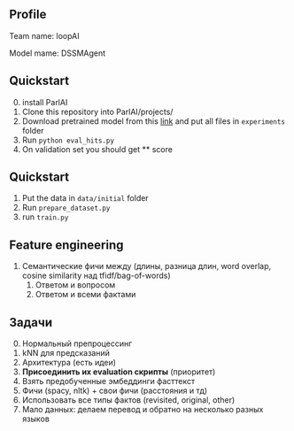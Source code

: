 ## Profile
Team name: loopAI

Model mame: DSSMAgent

## Quickstart

0. install ParlAI
1. Clone this repository into ParlAI/projects/
2. Download pretrained model from this [link](https://yadi.sk/d/h3X5HUU73Y2qZ7) and put all files in `experiments` folder
3. Run `python eval_hits.py`
5. On validation set you should get ** score


## Quickstart

1. Put the data in `data/initial` folder
2. Run `prepare_dataset.py`
3. run `train.py`

## Feature engineering

1. Семантические фичи между (длины, разница длин, word overlap, cosine similarity над tfidf/bag-of-words)
    1. Ответом и вопросом
    2. Ответом и всеми фактами
    
## Задачи

0. Нормальный препроцессинг
1. kNN для предсказаний
2. Архитектура (есть идеи)
3. **Присоединить их evaluation скрипты** (приоритет)
4. Взять предобученные эмбеддинги фасттекст
5. Фичи (spacy, nltk) + свои фичи (расстояния и тд)
6. Использовать все типы фактов (revisited, original, other)
7. Мало данных: делаем перевод и обратно на несколько разных языков


